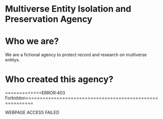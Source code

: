 # Multiverse Entity Isolation and Preservation Agency

# Who we are?

We are a fictional agency to protect record and research on multiverse entitys.

# Who created this agency?

=============ERROR:403 Forbiddon=========================================================

WEBPAGE ACCESS FAILED

